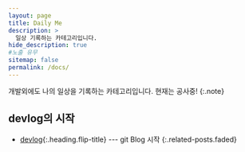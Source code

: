 ```yaml
---
layout: page
title: Daily Me
description: >
  일상 기록하는 카테고리입니다.
hide_description: true
#노출 유무
sitemap: false 
permalink: /docs/
---
```

개발외에도 나의 일상을 기록하는 카테고리입니다. 현재는 공사중!
{:.note}


## devlog의 시작
* [devlog]{:.heading.flip-title} --- git Blog 시작
{:.related-posts.faded}

[devlog]: ../devlog/_posts/2022-05-19-introducing-jyansoony-9.md
<!-- [upgrade]: upgrade.md
[config]: config.md
[basics]: basics.md
[writing]: writing.md
[scripts]: scripts.md
[build]: build.md
[advanced]: advanced.md
[LICENSE]: ../LICENSE.md
[NOTICE]: ../NOTICE.md
[CHANGELOG]: ../CHANGELOG.md -->
